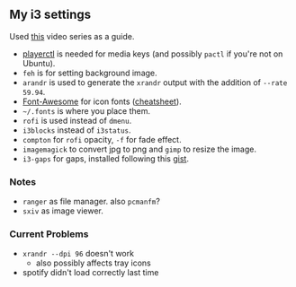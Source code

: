 ## My i3 settings
Used [this](https://www.youtube.com/playlist?list=PL5ze0DjYv5DbCv9vNEzFmP6sU7ZmkGzcf) video series as a guide.

* [playerctl](https://github.com/acrisci/playerctl) is needed for media keys (and possibly `pactl` if you're not on Ubuntu).
* `feh` is for setting background image.
* `arandr` is used to generate the `xrandr` output with the addition of `--rate 59.94`.
* [Font-Awesome](https://github.com/FortAwesome/Font-Awesome) for icon fonts ([cheatsheet](https://fontawesome.com/cheatsheet)).
* `~/.fonts` is where you place them.
* `rofi` is used instead of `dmenu`.
* `i3blocks` instead of `i3status`.
* `compton` for `rofi` opacity, `-f` for fade effect.
* `imagemagick` to convert jpg to png and `gimp` to resize the image.
* `i3-gaps` for gaps, installed following this [gist](https://gist.github.com/boreycutts/6417980039760d9d9dac0dd2148d4783).

### Notes
* `ranger` as file manager. also `pcmanfm`?
* `sxiv` as image viewer.

### Current Problems
* `xrandr --dpi 96` doesn't work
  * also possibly affects tray icons
* spotify didn't load correctly last time
